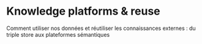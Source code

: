 
# Knowledge platforms & reuse

Comment utiliser nos données et réutiliser les connaissances externes : du triple store aux plateformes sémantiques
